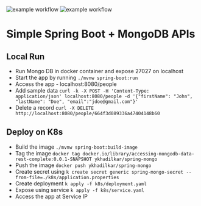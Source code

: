 ![example workflow](https://github.com/ykhadilkar/spring-mongo-rest/actions/workflows/maven.yml/badge.svg)
![example workflow](https://github.com/ykhadilkar/spring-mongo-rest/actions/workflows/release.yml/badge.svg)
# Simple Spring Boot + MongoDB APIs
## Local Run
- Run Mongo DB in docker container and expose 27027 on localhost
- Start the app by running `./mvnw spring-boot:run`
- Access the app - localhost:8080/people
- Add sample data `curl -k -X POST -H 'Content-Type: application/json' localhost:8080/people -d '{"firstName": "John", "lastName": "Doe", "email":"jdoe@gmail.com"}'`
- Delete a record `curl -X DELETE http://localhost:8080/people/664f3d089336a47404148b60`

## Deploy on K8s
- Build the image `./mvnw spring-boot:build-image`
- Tag the image `docker tag docker.io/library/accessing-mongodb-data-rest-complete:0.0.1-SNAPSHOT ykhadilkar/spring-mongo`
- Push the image `docker push ykhadilkar/spring-mongo`
- Create secret using `k create secret generic spring-mongo-secret --from-file=./k8s/application.properties`
- Create deployment `k apply -f k8s/deployment.yaml`
- Expose using service `k apply -f k8s/service.yaml`
- Access the app at Service IP
